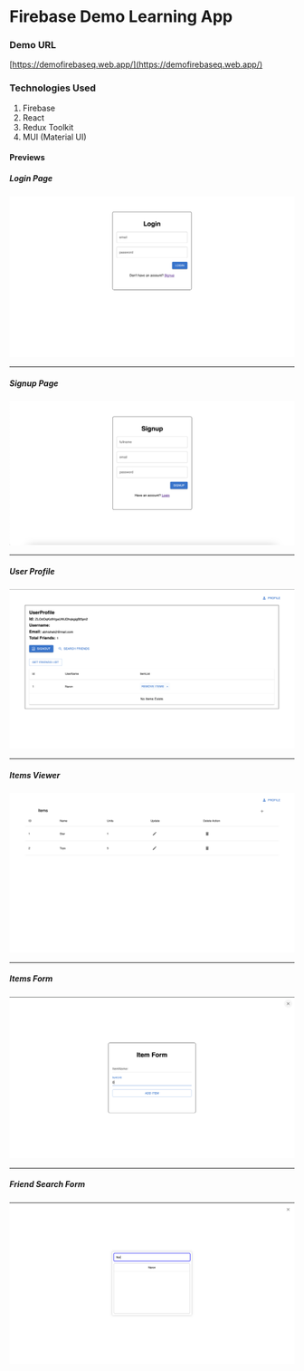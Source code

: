 # Firebase Demo Learning App

### Demo URL 
[https://demofirebaseq.web.app/](https://demofirebaseq.web.app/)

### Technologies Used

1. Firebase
2. React
3. Redux Toolkit
4. MUI (Material UI)

#### Previews

##### Login Page
![Login Page](./src/demos/login.png)

---
##### Signup Page
![Login Page](./src/demos/signup.png)

---
##### User Profile
![User Profile Page](./src/demos/user_profile.png)

---
##### Items Viewer
![Items Viewer Page](./src/demos/items_viewer.png)

---
##### Items Form
![User Profile Page](./src/demos/item_form.png)

---
##### Friend Search Form
![User Profile Page](./src/demos/friend_serach_form.png)
